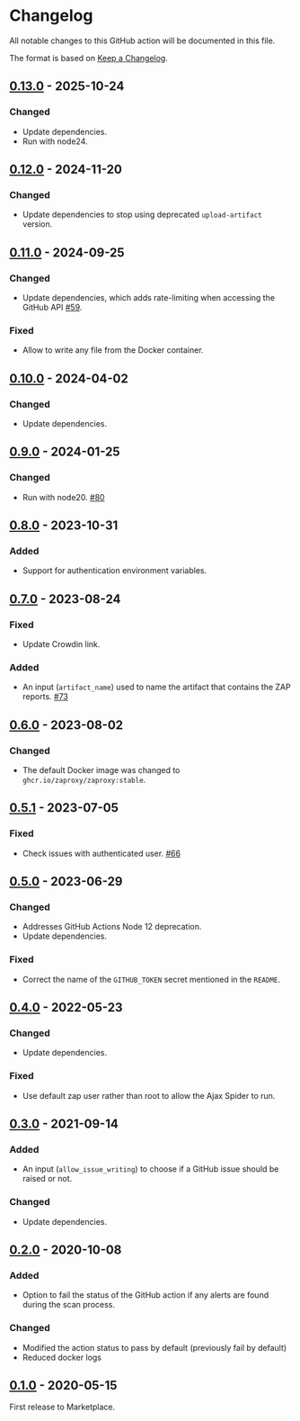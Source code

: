 # Changelog
All notable changes to this GitHub action will be documented in this file.

The format is based on [Keep a Changelog](https://keepachangelog.com/en/1.0.0/).

## [0.13.0] - 2025-10-24
### Changed
- Update dependencies.
- Run with node24.

## [0.12.0] - 2024-11-20
### Changed
- Update dependencies to stop using deprecated `upload-artifact` version.

## [0.11.0] - 2024-09-25
### Changed
- Update dependencies, which adds rate-limiting when accessing the GitHub API [#59](https://github.com/zaproxy/action-full-scan/issues/59).

### Fixed
- Allow to write any file from the Docker container.

## [0.10.0] - 2024-04-02
### Changed
- Update dependencies.

## [0.9.0] - 2024-01-25
### Changed
- Run with node20. [#80](https://github.com/zaproxy/action-full-scan/pull/80)

## [0.8.0] - 2023-10-31
### Added
- Support for authentication environment variables.

## [0.7.0] - 2023-08-24
### Fixed
- Update Crowdin link.

### Added
 - An input (`artifact_name`) used to name the artifact that contains the ZAP reports. [#73](https://github.com/zaproxy/action-full-scan/pull/73)

## [0.6.0] - 2023-08-02
### Changed
- The default Docker image was changed to `ghcr.io/zaproxy/zaproxy:stable`.

## [0.5.1] - 2023-07-05
### Fixed
- Check issues with authenticated user. [#66](https://github.com/zaproxy/action-full-scan/issues/66)

## [0.5.0] - 2023-06-29

### Changed
- Addresses GitHub Actions Node 12 deprecation.
- Update dependencies.

### Fixed
- Correct the name of the `GITHUB_TOKEN` secret mentioned in the `README`.

## [0.4.0] - 2022-05-23
### Changed
- Update dependencies.

### Fixed
- Use default zap user rather than root to allow the Ajax Spider to run.

## [0.3.0] - 2021-09-14
### Added
- An input (`allow_issue_writing`) to choose if a GitHub issue should be raised or not.

### Changed
- Update dependencies.

## [0.2.0] - 2020-10-08
### Added
- Option to fail the status of the GitHub action if any alerts are found during the scan process.

### Changed
- Modified the action status to pass by default (previously fail by default)
- Reduced docker logs

## [0.1.0] - 2020-05-15

First release to Marketplace.

[0.13.0]: https://github.com/zaproxy/action-full-scan/compare/v0.12.0...v0.13.0
[0.12.0]: https://github.com/zaproxy/action-full-scan/compare/v0.11.0...v0.12.0
[0.11.0]: https://github.com/zaproxy/action-full-scan/compare/v0.10.0...v0.11.0
[0.10.0]: https://github.com/zaproxy/action-full-scan/compare/v0.9.0...v0.10.0
[0.9.0]: https://github.com/zaproxy/action-full-scan/compare/v0.8.0...v0.9.0
[0.8.0]: https://github.com/zaproxy/action-full-scan/compare/v0.7.0...v0.8.0
[0.7.0]: https://github.com/zaproxy/action-full-scan/compare/v0.6.0...v0.7.0
[0.6.0]: https://github.com/zaproxy/action-full-scan/compare/v0.5.1...v0.6.0
[0.5.1]: https://github.com/zaproxy/action-full-scan/compare/v0.5.0...v0.5.1
[0.5.0]: https://github.com/zaproxy/action-full-scan/compare/v0.4.0...v0.5.0
[0.4.0]: https://github.com/zaproxy/action-full-scan/compare/v0.3.0...v0.4.0
[0.3.0]: https://github.com/zaproxy/action-full-scan/compare/v0.2.0...v0.3.0
[0.2.0]: https://github.com/zaproxy/action-full-scan/compare/v0.1.0...v0.2.0
[0.1.0]: https://github.com/zaproxy/action-full-scan/compare/5842e3f84ec616724efb0230a6f6ab85146230c8...v0.1.0
